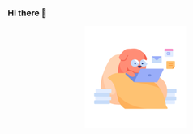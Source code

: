 ### Hi there 👋

<p float="left" align="center">
    <img src="https://github.com/gezihuzi/gezihuzi/blob/main/work-at-home.svg" width="200" />
</p>

<!--
**gezihuzi/gezihuzi** is a ✨ _special_ ✨ repository because its `README.md` (this file) appears on your GitHub profile.

Here are some ideas to get you started:

- 🔭 I’m currently working on ...!

- 🌱 I’m currently learning ...
- 👯 I’m looking to collaborate on ...
- 🤔 I’m looking for help with ...
- 💬 Ask me about ...
- 📫 How to reach me: ...
- 😄 Pronouns: ...
- ⚡ Fun fact: ...
-->
